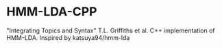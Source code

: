 # HMM-LDA-CPP
"Integrating Topics and Syntax" T.L. Griffiths et al. C++ implementation of HMM-LDA. Inspired by katsuya94/hmm-lda
